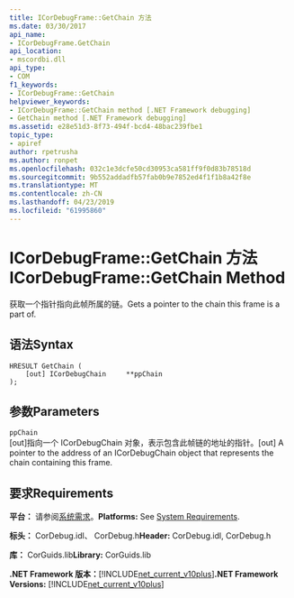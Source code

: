 ```yaml
---
title: ICorDebugFrame::GetChain 方法
ms.date: 03/30/2017
api_name:
- ICorDebugFrame.GetChain
api_location:
- mscordbi.dll
api_type:
- COM
f1_keywords:
- ICorDebugFrame::GetChain
helpviewer_keywords:
- ICorDebugFrame::GetChain method [.NET Framework debugging]
- GetChain method [.NET Framework debugging]
ms.assetid: e28e51d3-8f73-494f-bcd4-48bac239fbe1
topic_type:
- apiref
author: rpetrusha
ms.author: ronpet
ms.openlocfilehash: 032c1e3dcfe50cd30953ca581ff9f0d83b78518d
ms.sourcegitcommit: 9b552addadfb57fab0b9e7852ed4f1f1b8a42f8e
ms.translationtype: MT
ms.contentlocale: zh-CN
ms.lasthandoff: 04/23/2019
ms.locfileid: "61995860"
---
```

# <a name="icordebugframegetchain-method"></a><span data-ttu-id="b0286-102">ICorDebugFrame::GetChain 方法</span><span class="sxs-lookup"><span data-stu-id="b0286-102">ICorDebugFrame::GetChain Method</span></span>
<span data-ttu-id="b0286-103">获取一个指针指向此帧所属的链。</span><span class="sxs-lookup"><span data-stu-id="b0286-103">Gets a pointer to the chain this frame is a part of.</span></span>  
  
## <a name="syntax"></a><span data-ttu-id="b0286-104">语法</span><span class="sxs-lookup"><span data-stu-id="b0286-104">Syntax</span></span>  
  
```  
HRESULT GetChain (  
    [out] ICorDebugChain     **ppChain  
);  
```  
  
## <a name="parameters"></a><span data-ttu-id="b0286-105">参数</span><span class="sxs-lookup"><span data-stu-id="b0286-105">Parameters</span></span>  
 `ppChain`  
 <span data-ttu-id="b0286-106">[out]指向一个 ICorDebugChain 对象，表示包含此帧链的地址的指针。</span><span class="sxs-lookup"><span data-stu-id="b0286-106">[out] A pointer to the address of an ICorDebugChain object that represents the chain containing this frame.</span></span>  
  
## <a name="requirements"></a><span data-ttu-id="b0286-107">要求</span><span class="sxs-lookup"><span data-stu-id="b0286-107">Requirements</span></span>  
 <span data-ttu-id="b0286-108">**平台：** 请参阅[系统需求](../../../../docs/framework/get-started/system-requirements.md)。</span><span class="sxs-lookup"><span data-stu-id="b0286-108">**Platforms:** See [System Requirements](../../../../docs/framework/get-started/system-requirements.md).</span></span>  
  
 <span data-ttu-id="b0286-109">**标头：** CorDebug.idl、 CorDebug.h</span><span class="sxs-lookup"><span data-stu-id="b0286-109">**Header:** CorDebug.idl, CorDebug.h</span></span>  
  
 <span data-ttu-id="b0286-110">**库：** CorGuids.lib</span><span class="sxs-lookup"><span data-stu-id="b0286-110">**Library:** CorGuids.lib</span></span>  
  
 <span data-ttu-id="b0286-111">**.NET Framework 版本：**[!INCLUDE[net_current_v10plus](../../../../includes/net-current-v10plus-md.md)]</span><span class="sxs-lookup"><span data-stu-id="b0286-111">**.NET Framework Versions:** [!INCLUDE[net_current_v10plus](../../../../includes/net-current-v10plus-md.md)]</span></span>
